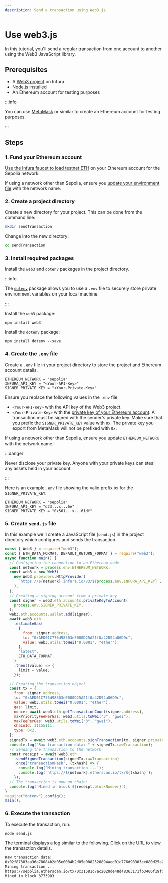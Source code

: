 ```yaml
---
description: Send a transaction using Web3.js.
---
```


# Use web3.js

In this tutorial, you'll send a regular transaction from one account to another using the Web3 JavaScript library.

## Prerequisites

- A [Web3 project](../../../get-started/infura.md) on Infura
- [Node.js installed](https://nodejs.org/en/download/)
- An Ethereum account for testing purposes

:::info

You can use [MetaMask](https://metamask.io) or similar to create an Ethereum account for testing purposes.

:::

## Steps

### 1. Fund your Ethereum account

[Use the Infura faucet to load testnet ETH](https://www.infura.io/faucet) on your Ethereum account for the Sepolia network.

If using a network other than Sepolia, ensure you [update your environment file](#4-create-the-env-file) with the network name.

### 2. Create a project directory

Create a new directory for your project. This can be done from the command line:

```bash
mkdir sendTransaction
```

Change into the new directory:

```bash
cd sendTransaction
```

### 3. Install required packages

Install the `web3` and `dotenv` packages in the project directory.

:::info

The [`dotenv`](../../developer-tools/javascript-dotenv.md) package allows you to use a `.env` file to securely store private environment variables on your local machine.

:::

Install the `web3` package:

```
npm install web3
```

Install the `dotenv` package:

```
npm install dotenv --save
```

### 4. Create the `.env` file

Create a `.env` file in your project directory to store the project and Ethereum account details.

```text
ETHEREUM_NETWORK = "sepolia"
INFURA_API_KEY = "<Your-API-Key>"
SIGNER_PRIVATE_KEY = "<Your-Private-Key>"
```

Ensure you replace the following values in the `.env` file:

- `<Your-API-Key>` with the API key of the Web3 project.
- `<Your-Private-Key>` with the [private key of your Ethereum account](https://metamask.zendesk.com/hc/en-us/articles/360015289632-How-to-Export-an-Account-Private-Key). A transaction must be signed with the sender's private key. Make sure that you prefix the `SIGNER_PRIVATE_KEY` value with `0x`. The private key you export from MetaMask will not be prefixed with `0x`.

If using a network other than Sepolia, ensure you update `ETHEREUM_NETWORK` with the network name.

:::danger

Never disclose your private key. Anyone with your private keys can steal any assets held in your account.

:::

Here is an example `.env` file showing the valid prefix `0x` for the `SIGNER_PRIVATE_KEY`:

```text
ETHEREUM_NETWORK = "sepolia"
INFURA_API_KEY = "d23...x...6e"
SIGNER_PRIVATE_KEY = "0x561...x...61df"
```

### 5. Create `send.js` file

In this example we'll create a JavaScript file (`send.js`) in the project directory which configures and sends the transaction.

```javascript showLineNumbers
const { Web3 } = require("web3");
const { ETH_DATA_FORMAT, DEFAULT_RETURN_FORMAT } = require("web3");
async function main() {
  // Configuring the connection to an Ethereum node
  const network = process.env.ETHEREUM_NETWORK;
  const web3 = new Web3(
    new Web3.providers.HttpProvider(
      `https://${network}.infura.io/v3/${process.env.INFURA_API_KEY}`,
    ),
  );
  // Creating a signing account from a private key
  const signer = web3.eth.accounts.privateKeyToAccount(
    process.env.SIGNER_PRIVATE_KEY,
  );
  web3.eth.accounts.wallet.add(signer);
  await web3.eth
    .estimateGas(
      {
        from: signer.address,
        to: "0xAED01C776d98303eE080D25A21f0a42D94a86D9c",
        value: web3.utils.toWei("0.0001", "ether"),
      },
      "latest",
      ETH_DATA_FORMAT,
    )
    .then((value) => {
      limit = value;
    });

  // Creating the transaction object
  const tx = {
    from: signer.address,
    to: "0xAED01C776d98303eE080D25A21f0a42D94a86D9c",
    value: web3.utils.toWei("0.0001", "ether"),
    gas: limit,
    nonce: await web3.eth.getTransactionCount(signer.address),
    maxPriorityFeePerGas: web3.utils.toWei("3", "gwei"),
    maxFeePerGas: web3.utils.toWei("3", "gwei"),
    chainId: 11155111,
    type: 0x2,
  };
  signedTx = await web3.eth.accounts.signTransaction(tx, signer.privateKey);
  console.log("Raw transaction data: " + signedTx.rawTransaction);
  // Sending the transaction to the network
  const receipt = await web3.eth
    .sendSignedTransaction(signedTx.rawTransaction)
    .once("transactionHash", (txhash) => {
      console.log(`Mining transaction ...`);
      console.log(`https://${network}.etherscan.io/tx/${txhash}`);
    });
  // The transaction is now on chain!
  console.log(`Mined in block ${receipt.blockNumber}`);
}
require("dotenv").config();
main();
```

### 6. Execute the transaction

To execute the transaction, run:

```bash
node send.js
```

The terminal displays a log similar to the following. Click on the URL to view the transaction details.

```html
Raw transaction data:
0x02f87383aa36a78084b2d05e0084b2d05e0082520894aed01c776d98303ee080d25a21f0a42d94a86d9c865af3107a400080c080a058b88e1e01517ecaab0349f838aa07cbc90297679b2bbf2f48fa6f53b02ae358a00564373fe50e923d87f1da8d7805533c71cf81af32d66b3b2f45e972e4896fde
Mining transaction ...
https://sepolia.etherscan.io/tx/0x31581c7ac2020de48d48363171fb3406f19fd14e67575695dafba51295959049
Mined in block 3773903
```
